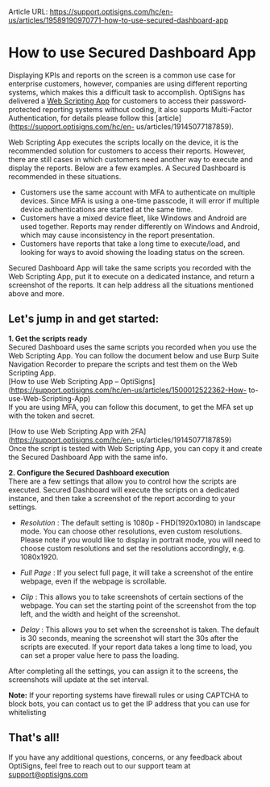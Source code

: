 Article URL: https://support.optisigns.com/hc/en-us/articles/19589190970771-how-to-use-secured-dashboard-app

# How to use Secured Dashboard App

Displaying KPIs and reports on the screen is a common use case for enterprise
customers, however, companies are using different reporting systems, which
makes this a difficult task to accomplish. OptiSigns has delivered a [Web
Scripting App](https://support.optisigns.com/hc/en-us/articles/1500012522362)
for customers to access their password-protected reporting systems without
coding, it also supports Multi-Factor Authentication, for details please
follow this [article](https://support.optisigns.com/hc/en-
us/articles/19145077187859).

Web Scripting App executes the scripts locally on the device, it is the
recommended solution for customers to access their reports. However, there are
still cases in which customers need another way to execute and display the
reports. Below are a few examples. A Secured Dashboard is recommended in these
situations.

  * Customers use the same account with MFA to authenticate on multiple devices. Since MFA is using a one-time passcode, it will error if multiple device authentications are started at the same time.
  * Customers have a mixed device fleet, like Windows and Android are used together. Reports may render differently on Windows and Android, which may cause inconsistency in the report presentation.
  * Customers have reports that take a long time to execute/load, and looking for ways to avoid showing the loading status on the screen. 

Secured Dashboard App will take the same scripts you recorded with the Web
Scripting App, put it to execute on a dedicated instance, and return a
screenshot of the reports. It can help address all the situations mentioned
above and more.

## **Let's jump in and get started:**

**1\. Get the scripts ready**  
Secured Dashboard uses the same scripts you recorded when you use the Web
Scripting App. You can follow the document below and use Burp Suite Navigation
Recorder to prepare the scripts and test them on the Web Scripting App.  
[How to use Web Scripting App –
OptiSigns](https://support.optisigns.com/hc/en-us/articles/1500012522362-How-
to-use-Web-Scripting-App)  
If you are using MFA, you can follow this document, to get the MFA set up with
the token and secret.

[How to use Web Scripting App with 2FA](https://support.optisigns.com/hc/en-
us/articles/19145077187859)  
Once the script is tested with Web Scripting App, you can copy it and create
the Secured Dashboard App with the same info.

**2\. Configure the Secured Dashboard execution**  
There are a few settings that allow you to control how the scripts are
executed. Secured Dashboard will execute the scripts on a dedicated instance,
and then take a screenshot of the report according to your settings.

  * _Resolution_ : The default setting is 1080p - FHD(1920x1080) in landscape mode. You can choose other resolutions, even custom resolutions. Please note if you would like to display in portrait mode, you will need to choose custom resolutions and set the resolutions accordingly, e.g. 1080x1920.
  * _Full Page_ : If you select full page, it will take a screenshot of the entire webpage, even if the webpage is scrollable.
  * _Clip_ : This allows you to take screenshots of certain sections of the webpage. You can set the starting point of the screenshot from the top left, and the width and height of the screenshot.  

  * _Delay_ : This allows you to set when the screenshot is taken. The default is 30 seconds, meaning the screenshot will start the 30s after the scripts are executed. If your report data takes a long time to load, you can set a proper value here to pass the loading.

After completing all the settings, you can assign it to the screens, the
screenshots will update at the set interval.

**Note:** If your reporting systems have firewall rules or using CAPTCHA to
block bots, you can contact us to get the IP address that you can use for
whitelisting

## **That's all!**

If you have any additional questions, concerns, or any feedback about
OptiSigns, feel free to reach out to our support team at
[support@optisigns.com](mailto:support@optisigns.com)

